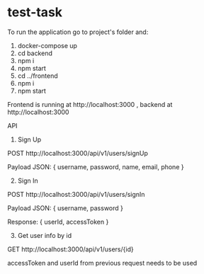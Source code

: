 # test-task

To run the application go to project's folder and:

1. docker-compose up
2. cd backend
3. npm i
4. npm start
5. cd ../frontend
6. npm i
7. npm start

Frontend is running at http://localhost:3000 , backend at http://localhost:3000

API

1. Sign Up

POST http://localhost:3000/api/v1/users/signUp

Payload JSON: { username, password, name, email, phone }

2. Sign In

POST http://localhost:3000/api/v1/users/signIn

Payload JSON: { username, password }

Response: { userId, accessToken }

3. Get user info by id

GET http://localhost:3000/api/v1/users/{id}

accessToken and userId from previous request needs to be used